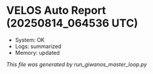 # VELOS Auto Report (20250814_064536 UTC)

- System: OK
- Logs: summarized
- Memory: updated

_This file was generated by run_giwanos_master_loop.py_
